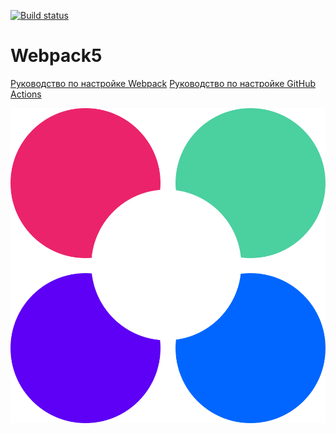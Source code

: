 [![Build status](https://ci.appveyor.com/api/projects/status/lyob3lxj98innsoq?svg=true)](https://ci.appveyor.com/project/ZlayaZayaZ/dz1-workenvironment)

# Webpack5

[Руководство по настройке Webpack](https://webpack.js.org/guides/)
[Руководство по настройке GitHub Actions](https://docs.github.com/en/actions/quickstart)

![CI](https://github.com/ZlayaZayaZ/Dz1_WorkEnvironment/blob/master/src/img/netology.svg)